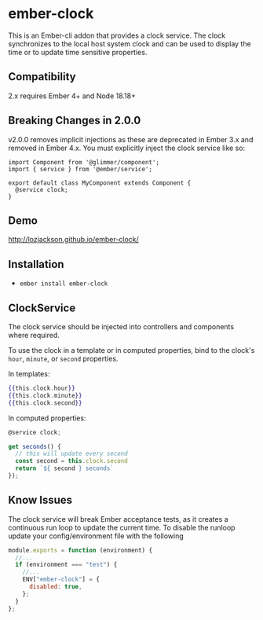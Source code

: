 # ember-clock

This is an Ember-cli addon that provides a clock service. The clock synchronizes to
the local host system clock and can be used to display the time or to update time
sensitive properties.

## Compatibility

2.x requires Ember 4+ and Node 18.18+

## Breaking Changes in 2.0.0

v2.0.0 removes implicit injections as these are deprecated in Ember 3.x and removed
in Ember 4.x. You must explicitly inject the clock service like so:

```
import Component from '@glimmer/component';
import { service } from '@ember/service';

export default class MyComponent extends Component {
  @service clock;
}
```

## Demo

http://lozjackson.github.io/ember-clock/

## Installation

- `ember install ember-clock`

## ClockService

The clock service should be injected into controllers and components where required.

To use the clock in a template or in computed properties, bind to the clock's
`hour`, `minute`, or `second` properties.

In templates:

```hbs
{{this.clock.hour}}
{{this.clock.minute}}
{{this.clock.second}}
```

In computed properties:

```js
@service clock;

get seconds() {
  // this will update every second
  const second = this.clock.second
  return `${ second } seconds`
});
```

## Know Issues

The clock service will break Ember acceptance tests, as it creates a continuous run loop to update the current time. To disable the runloop update your config/environment file with the following

```js
module.exports = function (environment) {
  //...
  if (environment === "test") {
    //...
    ENV["ember-clock"] = {
      disabled: true,
    };
  }
};
```
